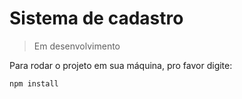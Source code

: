 # Sistema de cadastro

> Em desenvolvimento

Para rodar o projeto em sua máquina, pro favor digite: 

```
npm install
```
